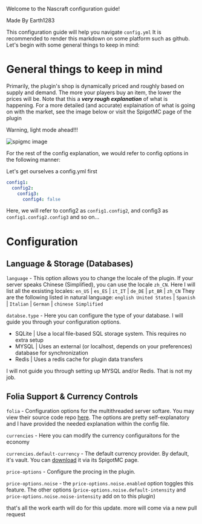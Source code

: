 Welcome to the Nascraft configuration guide!

Made By Earth1283

This configuration guide will help you navigate `config.yml`
It is recommended to render this markdown on some platform such as github.
Let's begin with some general things to keep in mind:

# General things to keep in mind
Primarily, the plugin's shop is dynamically priced and roughly based on supply and demand. 
The more your players buy an item, the lower the prices will be. Note that this a ***very rough explanation*** of what is happening.
For a more detailed (and accurate) explaination of what is going on with the market, see the image below or visit the SpigotMC page of the plugin

Warning, light mode ahead!!!

![spigmc image](https://proxy.spigotmc.org/c767b2ec255ce011a48d0ed20fff0aad9c65cbfb/68747470733a2f2f692e696d6775722e636f6d2f425a59643876622e706e67)

For the rest of the config explanation, we would refer to config options in the following manner:

Let's get ourselves a config.yml first
```yaml
config1:
  config2:
    config3:
      config4: false
```
Here, we will refer to config2 as `config1.config2`, and config3 as `config1.config2.config3` and so on...

# Configuration
## Language & Storage (Databases)
`language` - This option allows you to change the locale of the plugin. If your server speaks Chinese (Simplified), you can use the locale `zh_CN`.
Here I will list all the exsisting locales: `en_US` | `es_ES` | `it_IT` | `de_DE` | `pt_BR` | `zh_CN`
They are the following listed in natural language: `english United States` | `Spanish` | `Italian` | `German` | `chinese Simplified`

`databse.type` - Here you can configure the type of your database. I will guide you through your configuration options.
- SQLite | Use a local file-based SQL storage system. This requires no extra setup
- MYSQL | Uses an external (or localhost, depends on your preferences) database for synchronization
- Redis | Uses a redis cache for plugin data transfers

I will not guide you through setting up MYSQL and/or Redis. That is not my job.

## Folia Support & Currency Controls
`folia` - Configuration options for the multithreaded server softare. You may view their source code repo [here](https://github.com/PaperMC/Folia). The options are pretty self-explanatory and I have provided the needed explanation within the config file.

`currencies` - Here you can modify the currency configuraitons for the economy

`currencies.default-currency` - The default currency provider. By default, it's vault. You can [download](https://www.spigotmc.org/resources/vault.34315/) it via its SpigotMC page.

`price-options` - Configure the procing in the plugin.

`price-options.noise` - the `price-options.noise.enabled` option toggles this feature. The other options (`price-options.noise.default-intensity` and `price-options.noise.noise-intensity` add on to this plugin)

that's all the work earth will do for this update. more will come via a new pull request
